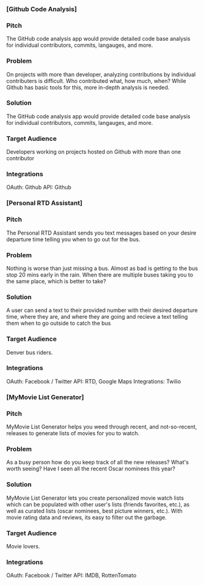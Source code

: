 ### [Github Code Analysis]

### Pitch

The GitHub code analysis app would provide detailed code base analysis for
individual contributors, commits, langauges, and more.

### Problem

On projects with more than developer, analyzing contributions by individual
contributers is difficult. Who contributed what, how much, when? While Github
has basic tools for this, more in-depth analysis is needed.

### Solution

The GitHub code analysis app would provide detailed code base analysis for
individual contributors, commits, langauges, and more.

### Target Audience

Developers working on projects hosted on Github with more than one contributor

### Integrations

OAuth: Github
API: Github


### [Personal RTD Assistant]

### Pitch

The Personal RTD Assistant sends you text messages based on your desire departure
time telling you when to go out for the bus.

### Problem

Nothing is worse than just missing a bus. Almost as bad is getting to the bus
stop 20 mins early in the rain. When there are multiple buses taking you to the
same place, which is better to take?

### Solution

A user can send a text to their provided number with their desired departure
time, where they are, and where they are going and recieve a text telling them
when to go outside to catch the bus

### Target Audience

Denver bus riders.

### Integrations

OAuth: Facebook / Twitter
API: RTD, Google Maps
Integrations: Twilio

### [MyMovie List Generator]

### Pitch

MyMovie List Generator helps you weed through recent, and not-so-recent, releases
to generate lists of movies for you to watch.

### Problem

As a busy person how do you keep track of all the new releases? What's worth
seeing? Have I seen all the recent Oscar nominees this year?

### Solution

MyMovie List Generator lets you create personalized movie watch lists which can
be populated with other user's lists (friends favorites, etc.), as well as curated
lists (oscar nominees, best picture winners, etc.). With movie rating data and
reviews, its easy to filter out the garbage.

### Target Audience

Movie lovers.

### Integrations

OAuth: Facebook / Twitter
API: IMDB, RottenTomato
